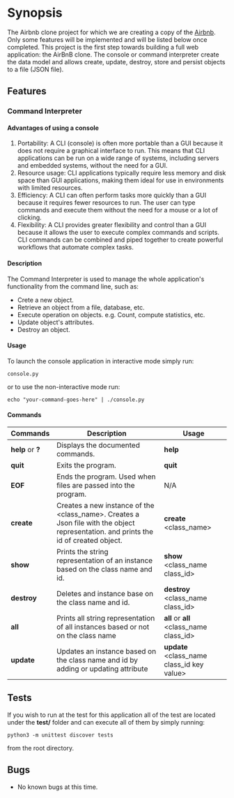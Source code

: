 # Synopsis

The Airbnb clone project for which we are creating a copy of the [Airbnb](https://www.airbnb.com/).
Only some features will be implemented and will be listed below once completed.
This project is the first step towards building a full web application: the AirBnB clone.
The console or command interpreter create the data model and allows create, update, destroy, store and persist objects to a file (JSON file).

## Features

### Command Interpreter
#### Advantages of using a console
1. Portability: A CLI (console) is often more portable than a GUI because it does not require a graphical interface to run. This means that CLI applications can be run on a wide range of systems, including servers and embedded systems, without the need for a GUI.
2. Resource usage: CLI applications typically require less memory and disk space than GUI applications, making them ideal for use in environments with limited resources.
3. Efficiency: A CLI can often perform tasks more quickly than a GUI because it requires fewer resources to run. The user can type commands and execute them without the need for a mouse or a lot of clicking.
4. Flexibility: A CLI provides greater flexibility and control than a GUI because it allows the user to execute complex commands and scripts. CLI commands can be combined and piped together to create powerful workflows that automate complex tasks.
#### Description

The Command Interpreter is used to manage the whole application's functionality from the command line, such as:
+ Crete a new object.
+ Retrieve an object from a file, database, etc.
+ Execute operation on objects. e.g. Count, compute statistics, etc.
+ Update object's attributes.
+ Destroy an object.

#### Usage

To launch the console application in interactive mode simply run:

```console.py ```

or to use the non-interactive mode run:

```echo "your-command-goes-here" | ./console.py ```

#### Commands

Commands | Description | Usage
-------- | ----------- |-------- |
**help** or **?**| Displays the documented commands. | **help**
**quit**     | Exits the program. | **quit**
**EOF**      | Ends the program. Used when files are passed into the program. | N/A
**create**  | Creates a new instance of the \<class_name\>. Creates a Json file with the object representation. and prints the id of created object. | **create** \<class_name\>
**show**    | Prints the string representation of an instance based on the class name and id. | **show** \<class_name class_id\>
**destroy** | Deletes and instance base on the class name and id. | **destroy** \<class_name class_id\>
**all** | Prints all string representation of all instances based or not on the class name | **all** or **all** \<class_name class_id\>
**update** | Updates an instance based on the class name and id by adding or updating attribute | **update** \<class_name class_id key value\>

## Tests

If you wish to run at the test for this application all of the test are located
under the **test/** folder and can execute all of them by simply running:

```python3 -m unittest discover tests ```

from the root directory.


## Bugs

+ No known bugs at this time.
